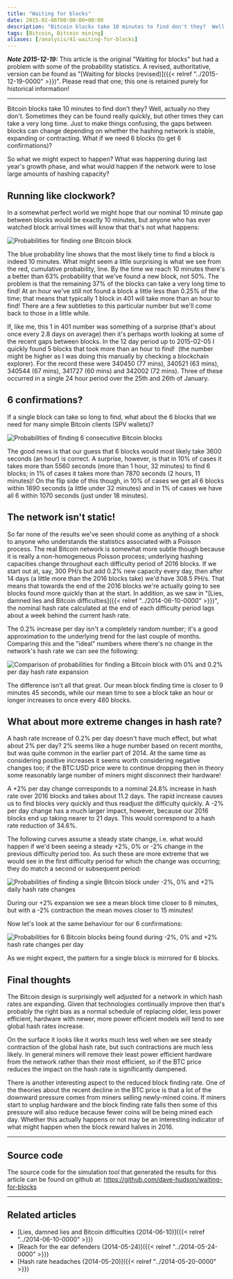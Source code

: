 ```yaml
---
title: "Waiting for blocks"
date: 2015-02-06T00:00:00+00:00
description: "Bitcoin blocks take 10 minutes to find don't they?  Well, actually no they don't.  Sometimes they can be found really quickly, but other times they can take a very long time.  Just to make things confusing, the gaps between blocks can change depending on whether the hashing network is stable, expanding or contracting. What if we need 6 blocks (to get 6 confirmations)?  So what we might expect to happen?  What was happening during last year's growth phase, and what would happen if the network were to lose large amounts of hashing capacity?"
tags: [Bitcoin, Bitcoin mining]
aliases: [/analysis/41-waiting-for-blocks]
---
```

***Note 2015-12-19:*** This article is the
original \"Waiting for blocks\" but had a problem with some of the
probability statistics.  A revised, authoritative, version can be found
as "[Waiting for blocks (revised)]({{< relref "../2015-12-19-0000" >}})".
Please read that one; this one is retained purely for historical
information!

---

Bitcoin blocks take 10 minutes to find don't they?  Well, actually no
they don't.  Sometimes they can be found really quickly, but other times
they can take a very long time.  Just to make things confusing, the gaps
between blocks can change depending on whether the hashing network is
stable, expanding or contracting.  What if we need 6 blocks (to get 6
confirmations)?

So what we might expect to happen?  What was happening during last
year's growth phase, and what would happen if the network were to lose
large amounts of hashing capacity?

## Running like clockwork?

In a somewhat perfect world we might hope that our nominal 10 minute gap
between blocks would be exactly 10 minutes, but anyone who has ever
watched block arrival times will know that that's not what happens:

![Probabilities for finding one Bitcoin block](./1b_single.png)

The blue probability line shows that the most likely time to find a
block is indeed 10 minutes.  What might seem a little surprising is what
we see from the red, cumulative probability, line.  By the time we reach
10 minutes there's a better than 63% probability that we've found a
new block, not 50%.  The problem is that the remaining 37% of the blocks
can take a very long time to find!  At an hour we've still not found a
block a little less than 0.25% of the time; that means that typically 1
block in 401 will take more than an hour to find!  There are a few
subtleties to this particular number but we'll come back to those in a
little while.

If, like me, this 1 in 401 number was something of a surprise (that's
about once every 2.8 days on average) then it's perhaps worth looking
at some of the recent gaps between blocks.  In the 12 day period up to
2015-02-05 I quickly found 5 blocks that took more than an hour to find!
 (the number might be higher as I was doing this manually by checking a
blockchain explorer).  For the record these were 340450 (77 mins), 340521
(63 mins), 340544 (67 mins), 341727 (60 mins) and 342002 (72 mins).
Three of these occurred in a single 24 hour period over the 25th and
26th of January.

## 6 confirmations?

If a single block can take so long to find, what about the 6 blocks that
we need for many simple Bitcoin clients (SPV wallets)?

![Probabilities of finding 6 consecutive Bitcoin blocks](./6b_single.png)

The good news is that our guess that 6 blocks would most likely take
3600 seconds (an hour) is correct.  A surprise, however, is that in 10%
of cases it takes more than 5560 seconds (more than 1 hour, 32 minutes)
to find 6 blocks; in 1% of cases it takes more than 7870 seconds (2
hours, 11 minutes)!  On the flip side of this though, in 10% of cases we
get all 6 blocks within 1890 seconds (a little under 32 minutes) and in
1% of cases we have all 6 within 1070 seconds (just under 18 minutes).

## The network isn't static!

So far none of the results we've seen should come as anything of a
shock to anyone who understands the statistics associated with a Poisson
process.  The real Bitcoin network is somewhat more subtle though because
it is really a non-homogeneous Poisson process; underlying hashing
capacities change throughout each difficulty period of 2016 blocks.  If
we start out at, say, 300 PH/s but add 0.2% new capacity every day, then
after 14 days (a little more than the 2016 blocks take) we'd have 308.5
PH/s.  That means that towards the end of the 2016 blocks we're actually
going to see blocks found more quickly than at the start.  In addition,
as we saw in "[Lies, damned lies and Bitcoin difficulties]({{< relref "../2014-06-10-0000" >}})",
the nominal hash rate calculated at the end of each difficulty period
lags about a week behind the current hash rate.

The 0.2% increase per day isn't a completely random number; it's a
good approximation to the underlying trend for the last couple of
months.  Comparing this and the "ideal" numbers where there's no
change in the network's hash rate we can see the following:

![Comparison of probabilities for finding a Bitcoin block with 0% and 0.2% per day hash rate expansion](./1b_double.png)

The difference isn't all that great.  Our mean block finding time is
closer to 9 minutes 45 seconds, while our mean time to see a block take
an hour or longer increases to once every 480 blocks.

## What about more extreme changes in hash rate?

A hash rate increase of 0.2% per day doesn't have much effect, but what
about 2% per day?  2% seems like a huge number based on recent months,
but was quite common in the earlier part of 2014.  At the same time as
considering positive increases it seems worth considering negative
changes too; if the BTC:USD price were to continue dropping then in
theory some reasonably large number of miners might disconnect their
hardware!

A +2% per day change corresponds to a nominal 24.8% increase in hash
rate over 2016 blocks and takes about 11.2 days.  The rapid increase
causes us to find blocks very quickly and thus readjust the difficulty
quickly.  A -2% per day change has a much larger impact, however, because
our 2016 blocks end up taking nearer to 21 days.  This would correspond
to a hash rate reduction of 34.6%.

The following curves assume a steady state change, i.e.  what would
happen if we'd been seeing a steady +2%, 0% or -2% change in the
previous difficulty period too.  As such these are more extreme that we
would see in the first difficulty period for which the change was
occurring; they do match a second or subsequent period:

![Probabilities of finding a single Bitcoin block under -2%, 0% and +2% daily hash rate changes](./1b_triple.png)

During our +2% expansion we see a mean block time closer to 8 minutes,
but with a -2% contraction the mean moves closer to 15 minutes!

Now let's look at the same behaviour for our 6 confirmations:

![Probabilities for 6 Bitcoin blocks being found during -2%, 0% and +2% hash rate changes per day](./6b_triple.png)

As we might expect, the pattern for a single block is mirrored for 6
blocks.

## Final thoughts

The Bitcoin design is surprisingly well adjusted for a network in which
hash rates are expanding.  Given that technologies continually improve
then that's probably the right bias as a normal schedule of replacing
older, less power efficient, hardware with newer, more power efficient
models will tend to see global hash rates increase.

On the surface it looks like it works much less well when we see steady
contraction of the global hash rate, but such contractions are much less
likely.  In general miners will remove their least power efficient
hardware from the network rather than their most efficient, so if the
BTC price reduces the impact on the hash rate is significantly dampened.

There is another interesting aspect to the reduced block finding rate.
One of the theories about the recent decline in the BTC price is that a
lot of the downward pressure comes from miners selling newly-mined
coins.  If miners start to unplug hardware and the block finding rate
falls then some of this pressure will also reduce because fewer coins
will be being mined each day.  Whether this actually happens or not may
be an interesting indicator of what might happen when the block reward
halves in 2016.

---

## Source code

The source code for the simulation tool that generated the results for
this article can be found on github at: <https://github.com/dave-hudson/waiting-for-blocks>

---

## Related articles

- [Lies, damned lies and Bitcoin difficulties (2014-06-10)]({{< relref "../2014-06-10-0000" >}})
- [Reach for the ear defenders (2014-05-24)]({{< relref "../2014-05-24-0000" >}})
- [Hash rate headaches (2014-05-20)]({{< relref "../2014-05-20-0000" >}})
